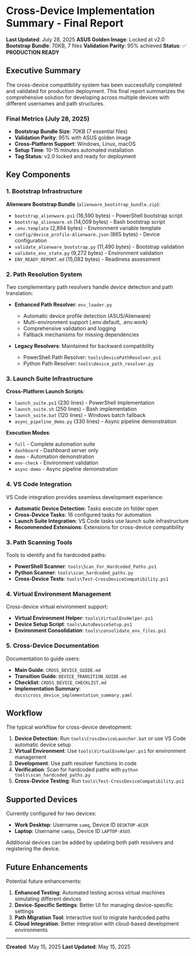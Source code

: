 # Cross-Device Implementation Summary - Final Report

**Last Updated**: July 28, 2025
**ASUS Golden Image**: Locked at v2.0
**Bootstrap Bundle**: 70KB, 7 files
**Validation Parity**: 95% achieved
**Status**: ✅ **PRODUCTION READY**

## Executive Summary

The cross-device compatibility system has been successfully completed and validated for production deployment. This final report summarizes the comprehensive solution for developing across multiple devices with different usernames and path structures.

### Final Metrics (July 28, 2025)
- **Bootstrap Bundle Size**: 70KB (7 essential files)
- **Validation Parity**: 95% with ASUS golden image
- **Cross-Platform Support**: Windows, Linux, macOS
- **Setup Time**: 10-15 minutes automated installation
- **Tag Status**: v2.0 locked and ready for deployment

## Key Components

### 1. Bootstrap Infrastructure

**Alienware Bootstrap Bundle** (`alienware_bootstrap_bundle.zip`):
- `bootstrap_alienware.ps1` (16,590 bytes) - PowerShell bootstrap script
- `bootstrap_alienware.sh` (14,009 bytes) - Bash bootstrap script
- `.env.template` (2,894 bytes) - Environment variable template
- `config/device_profile-Alienware.json` (865 bytes) - Device configuration
- `validate_alienware_bootstrap.py` (11,490 bytes) - Bootstrap validation
- `validate_env_state.py` (9,272 bytes) - Environment validation
- `ENV_READY_REPORT.md` (15,082 bytes) - Readiness assessment

### 2. Path Resolution System

Two complementary path resolvers handle device detection and path translation:

- **Enhanced Path Resolver**: `env_loader.py`
  - Automatic device profile detection (ASUS/Alienware)
  - Multi-environment support (.env.default, .env.work)
  - Comprehensive validation and logging
  - Fallback mechanisms for missing dependencies

- **Legacy Resolvers**: Maintained for backward compatibility
  - PowerShell Path Resolver: `tools\DevicePathResolver.ps1`
  - Python Path Resolver: `tools\device_path_resolver.py`

### 3. Launch Suite Infrastructure

**Cross-Platform Launch Scripts**:
- `launch_suite.ps1` (230 lines) - PowerShell implementation
- `launch_suite.sh` (250 lines) - Bash implementation
- `launch_suite.bat` (120 lines) - Windows batch fallback
- `async_pipeline_demo.py` (330 lines) - Async pipeline demonstration

**Execution Modes**:
- `full` - Complete automation suite
- `dashboard` - Dashboard server only
- `demo` - Automation demonstration
- `env-check` - Environment validation
- `async-demo` - Async pipeline demonstration

### 4. VS Code Integration

VS Code integration provides seamless development experience:

- **Automatic Device Detection**: Tasks execute on folder open
- **Cross-Device Tasks**: 16 configured tasks for automation
- **Launch Suite Integration**: VS Code tasks use launch suite infrastructure
- **Recommended Extensions**: Extensions for cross-device compatibility

### 3. Path Scanning Tools

Tools to identify and fix hardcoded paths:

- **PowerShell Scanner**: `tools\Scan_For_Hardcoded_Paths.ps1`
- **Python Scanner**: `tools\scan_hardcoded_paths.py`
- **Cross-Device Tests**: `tools\Test-CrossDeviceCompatibility.ps1`

### 4. Virtual Environment Management

Cross-device virtual environment support:

- **Virtual Environment Helper**: `tools\VirtualEnvHelper.ps1`
- **Device Setup Script**: `tools\AutoDeviceSetup.ps1`
- **Environment Consolidation**: `tools\consolidate_env_files.ps1`

### 5. Cross-Device Documentation

Documentation to guide users:

- **Main Guide**: `CROSS_DEVICE_GUIDE.md`
- **Transition Guide**: `DEVICE_TRANSITION_GUIDE.md`
- **Checklist**: `CROSS_DEVICE_CHECKLIST.md`
- **Implementation Summary**: `docs\cross_device_implementation_summary.yaml`

## Workflow

The typical workflow for cross-device development:

1. **Device Detection**: Run `tools\CrossDeviceLauncher.bat` or use VS Code automatic device setup
2. **Virtual Environment**: Use `tools\VirtualEnvHelper.ps1` for environment management
3. **Development**: Use path resolver functions in code
4. **Verification**: Scan for hardcoded paths with `python tools\scan_hardcoded_paths.py`
5. **Cross-Device Testing**: Run `tools\Test-CrossDeviceCompatibility.ps1`

## Supported Devices

Currently configured for two devices:

- **Work Desktop**: Username `samq`, Device ID `DESKTOP-ACER`
- **Laptop**: Username `samqu`, Device ID `LAPTOP-ASUS`

Additional devices can be added by updating both path resolvers and registering the device.

## Future Enhancements

Potential future enhancements:

1. **Enhanced Testing**: Automated testing across virtual machines simulating different devices
2. **Device-Specific Settings**: Better UI for managing device-specific settings
3. **Path Migration Tool**: Interactive tool to migrate hardcoded paths
4. **Cloud Integration**: Better integration with cloud-based development environments

---

**Created**: May 15, 2025
**Last Updated**: May 15, 2025
